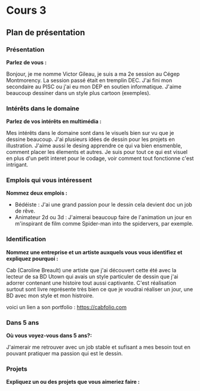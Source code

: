 # Cours 3
## Plan de présentation

### Présentation
**Parlez de vous :**

Bonjour, je me nomme Victor Gileau,  je suis a ma 2e session au Cégep Montmorency. La session passé était en tremplin DEC. J'ai fini mon secondaire au PISC ou j'ai eu mon DEP en soutien informatique. J'aime beaucoup dessiner dans un style plus cartoon (exemples). 

### Intérêts dans le domaine
**Parlez de vos intérêts en multimédia :**

Mes intérêts dans le domaine sont dans le visuels bien sur vu que je dessine beaucoup. J'ai plusieurs idées de dessin pour les projets en illustration. J'aime aussi le desing apprendre ce qui va bien ensmenble, comment placer les élements et autres. Je suis pour tout ce qui est visuel en plus d'un petit interet pour le codage, voir comment tout fonctionne c'est intrigant.

### Emplois qui vous intéressent
**Nommez deux emplois :**

* Bédéiste : J'ai une grand passion pour le dessin cela devient doc un job de rêve.
* Animateur 2d ou 3d : J'aimerai beaucoup faire de l'animation un jour en m'inspirant de film comme Spider-man into the spidervers, par exemple.

### Identification
**Nommez une entreprise et un artiste auxquels vous vous identifiez et expliquez pourquoi :** 

Cab (Caroline Breault) une artiste que j'ai découvert cette été avec la lecteur de sa BD Utown qui avais un style particuler de dessin que j'ai adorrer contenant une histoire tout aussi captivante. C'est réalisation surtout sont livre représente très bien ce que je voudrai réaliser un jour, une BD avec mon style et mon histroire.

voici un lien a son portfolio : https://cabfolio.com

### Dans 5 ans
**Où vous voyez-vous dans 5 ans?:** 

J'aimerair me retrouver avec un job stable et sufisant a mes besoin tout en pouvant pratiquer ma passion qui est le dessin.

### Projets
**Expliquez un ou des projets que vous aimeriez faire :**


